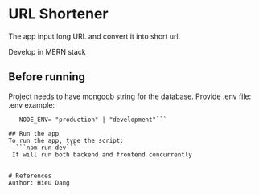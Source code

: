 # URL Shortener
The app input long URL and convert it into short url.

Develop in MERN stack


## Before running
Project needs to have mongodb string for the database.
  Provide .env file: 
  .env example: 
 ```MONGO_URL=<mongodb_uri>
    NODE_ENV= "production" | "development"```

## Run the app
To run the app, type the script:
   ```npm run dev```
  It will run both backend and frontend concurrently


# References
Author: Hieu Dang
